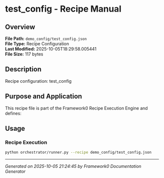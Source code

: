 # test_config - Recipe Manual

## Overview
**File Path:** `demo_config/test_config.json`  
**File Type:** Recipe Configuration  
**Last Modified:** 2025-10-05T18:29:58.005441  
**File Size:** 117 bytes  

## Description
Recipe configuration: test_config

## Purpose and Application
This recipe file is part of the Framework0 Recipe Execution Engine and defines:

## Usage

### Recipe Execution
```bash
python orchestrator/runner.py --recipe demo_config/test_config.json
```


---
*Generated on 2025-10-05 21:24:45 by Framework0 Documentation Generator*
